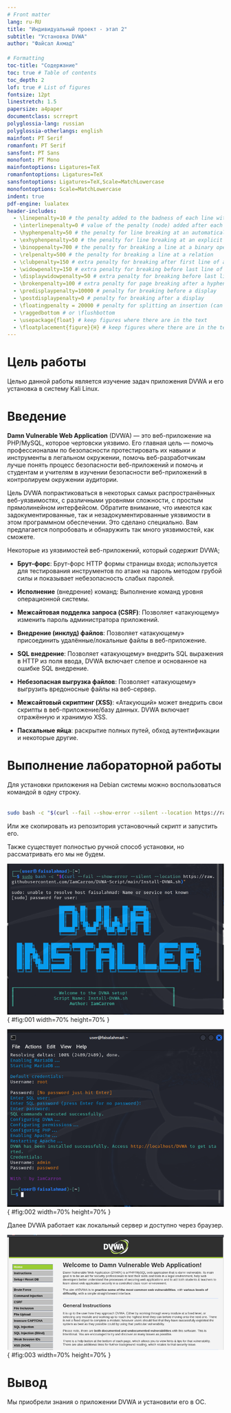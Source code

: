 ```yaml
---
# Front matter
lang: ru-RU
title: "Индивидуальный проект - этап 2"
subtitle: "Установка DVWA"
author: "Файсал Ахмад"

# Formatting
toc-title: "Содержание"
toc: true # Table of contents
toc_depth: 2
lof: true # List of figures
fontsize: 12pt
linestretch: 1.5
papersize: a4paper
documentclass: scrreprt
polyglossia-lang: russian
polyglossia-otherlangs: english
mainfont: PT Serif
romanfont: PT Serif
sansfont: PT Sans
monofont: PT Mono
mainfontoptions: Ligatures=TeX
romanfontoptions: Ligatures=TeX
sansfontoptions: Ligatures=TeX,Scale=MatchLowercase
monofontoptions: Scale=MatchLowercase
indent: true
pdf-engine: lualatex
header-includes:
  - \linepenalty=10 # the penalty added to the badness of each line within a paragraph (no associated penalty node) Increasing the value makes tex try to have fewer lines in the paragraph.
  - \interlinepenalty=0 # value of the penalty (node) added after each line of a paragraph.
  - \hyphenpenalty=50 # the penalty for line breaking at an automatically inserted hyphen
  - \exhyphenpenalty=50 # the penalty for line breaking at an explicit hyphen
  - \binoppenalty=700 # the penalty for breaking a line at a binary operator
  - \relpenalty=500 # the penalty for breaking a line at a relation
  - \clubpenalty=150 # extra penalty for breaking after first line of a paragraph
  - \widowpenalty=150 # extra penalty for breaking before last line of a paragraph
  - \displaywidowpenalty=50 # extra penalty for breaking before last line before a display math
  - \brokenpenalty=100 # extra penalty for page breaking after a hyphenated line
  - \predisplaypenalty=10000 # penalty for breaking before a display
  - \postdisplaypenalty=0 # penalty for breaking after a display
  - \floatingpenalty = 20000 # penalty for splitting an insertion (can only be split footnote in standard LaTeX)
  - \raggedbottom # or \flushbottom
  - \usepackage{float} # keep figures where there are in the text
  - \floatplacement{figure}{H} # keep figures where there are in the text
---
```


# Цель работы

Целью данной работы является изучение задач приложения DVWA и его установка в систему Kali Linux.

# Введение

**Damn Vulnerable Web Application** (DVWA) — это веб-приложение на PHP/MySQL, которое чертовски уязвимо. Его главная цель — помочь профессионалам по безопасности протестировать их навыки и инструменты в легальном окружении, помочь веб-разработчикам лучше понять процесс безопасности веб-приложений и помочь и студентам и учителям в изучении безопасности веб-приложений в контролируем окружении аудитории.

Цель DVWA попрактиковаться в некоторых самых распространённых веб-уязвимостях, с различными уровнями сложности, с простым прямолинейном интерфейсом. Обратите внимание, что имеются как задокументированные, так и незадокументированные уязвимости в этом программном обеспечении. Это сделано специально. Вам предлагается попробовать и обнаружить так много уязвимостей, как сможете.

Некоторые из уязвимостей веб-приложений, который содержит DVWA;

* **Брут-форс**: Брут-форс HTTP формы страницы входа; используется для тестирования инструментов по атаке на пароль методом грубой силы и показывает небезопасность слабых паролей.

* **Исполнение** (внедрение) команд: Выполнение команд уровня операционной системы.

* **Межсайтовая подделка запроса (CSRF)**: Позволяет «атакующему» изменить пароль администратора приложений.

* **Внедрение (инклуд) файлов**: Позволяет «атакующему» присоединить удалённые/локальные файлы в веб-приложение.

* **SQL внедрение**: Позволяет «атакующему» внедрить SQL выражения в HTTP из поля ввода, DVWA включает слепое и основанное на ошибке SQL внедрение.

* **Небезопасная выгрузка файлов**: Позволяет «атакующему» выгрузить вредоносные файлы на веб-сервер.

* **Межсайтовый скриптинг (XSS)**: «Атакующий» может внедрить свои скрипты в веб-приложение/базу данных. DVWA включает отражённую и хранимую XSS.

* **Пасхальные яйца**: раскрытие полных путей, обход аутентификации и некоторые другие.

# Выполнение лабораторной работы

Для установки приложения на Debian системы можно воспользоваться командой в одну строку.

```bash

sudo bash -c "$(curl --fail --show-error --silent --location https://raw.githubusercontent.com/IamCarron/DVWA-Script/main/Install-DVWA.sh)"

```

Или же скопировать из репозитория установочный скрипт и запустить его.

Также существует полностью ручной способ установки, но рассматривать его мы не будем.

![Запуск скрипта](image/01.png){ #fig:001 width=70% height=70% }

![Окончание установки](image/02.png){ #fig:002 width=70% height=70% }

Далее DVWA работает как локальный сервер и доступно через браузер.

![Страница DVWA в браузере](image/03.png){ #fig:003 width=70% height=70% }

# Вывод

Мы приобрели знания о приложении DVWA и установили его в ОС.